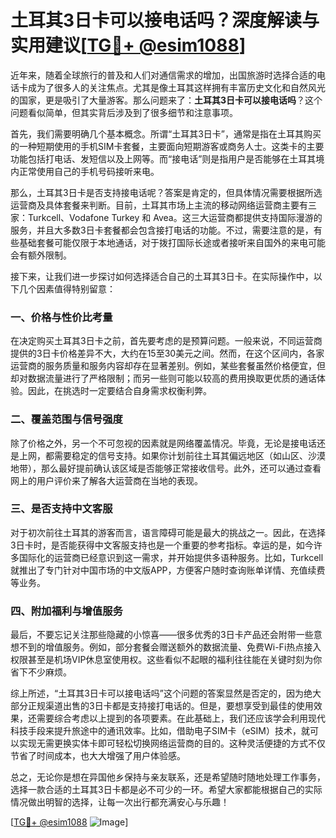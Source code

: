 # 土耳其3日卡可以接电话吗？深度解读与实用建议[[TG💪+ @esim1088](https://t.me/s/esim1088)]

近年来，随着全球旅行的普及和人们对通信需求的增加，出国旅游时选择合适的电话卡成为了很多人的关注焦点。尤其是像土耳其这样拥有丰富历史文化和自然风光的国家，更是吸引了大量游客。那么问题来了：**土耳其3日卡可以接电话吗**？这个问题看似简单，但其实背后涉及到了很多细节和注意事项。

首先，我们需要明确几个基本概念。所谓“土耳其3日卡”，通常是指在土耳其购买的一种短期使用的手机SIM卡套餐，主要面向短期游客或商务人士。这类卡的主要功能包括打电话、发短信以及上网等。而“接电话”则是指用户是否能够在土耳其境内正常使用自己的手机号码接听来电。

那么，土耳其3日卡是否支持接电话呢？答案是肯定的，但具体情况需要根据所选运营商及具体套餐来判断。目前，土耳其市场上主流的移动网络运营商主要有三家：Turkcell、Vodafone Turkey 和 Avea。这三大运营商都提供支持国际漫游的服务，并且大多数3日卡套餐都会包含接打电话的功能。不过，需要注意的是，有些基础套餐可能仅限于本地通话，对于拨打国际长途或者接听来自国外的来电可能会有额外限制。

接下来，让我们进一步探讨如何选择适合自己的土耳其3日卡。在实际操作中，以下几个因素值得特别留意：

### **一、价格与性价比考量**

在决定购买土耳其3日卡之前，首先要考虑的是预算问题。一般来说，不同运营商提供的3日卡价格差异不大，大约在15至30美元之间。然而，在这个区间内，各家运营商的服务质量和服务内容却存在显著差别。例如，某些套餐虽然价格便宜，但却对数据流量进行了严格限制；而另一些则可能以较高的费用换取更优质的通话体验。因此，在挑选时一定要结合自身需求权衡利弊。

### **二、覆盖范围与信号强度**

除了价格之外，另一个不可忽视的因素就是网络覆盖情况。毕竟，无论是接电话还是上网，都需要稳定的信号支持。如果你计划前往土耳其偏远地区（如山区、沙漠地带），那么最好提前确认该区域是否能够正常接收信号。此外，还可以通过查看网上的用户评价来了解各大运营商在当地的表现。

### **三、是否支持中文客服**

对于初次前往土耳其的游客而言，语言障碍可能是最大的挑战之一。因此，在选择3日卡时，是否能获得中文客服支持也是一个重要的参考指标。幸运的是，如今许多国际化的运营商已经意识到这一需求，并开始提供多语种服务。比如，Turkcell就推出了专门针对中国市场的中文版APP，方便客户随时查询账单详情、充值续费等业务。

### **四、附加福利与增值服务**

最后，不要忘记关注那些隐藏的小惊喜——很多优秀的3日卡产品还会附带一些意想不到的增值服务。例如，部分套餐会赠送额外的数据流量、免费Wi-Fi热点接入权限甚至是机场VIP休息室使用权。这些看似不起眼的福利往往能在关键时刻为你省下不少麻烦。

综上所述，“土耳其3日卡可以接电话吗”这个问题的答案显然是否定的，因为绝大部分正规渠道出售的3日卡都是支持接打电话的。但是，要想享受到最佳的使用效果，还需要综合考虑以上提到的各项要素。在此基础上，我们还应该学会利用现代科技手段来提升旅途中的通讯效率。比如，借助电子SIM卡（eSIM）技术，就可以实现无需更换实体卡即可轻松切换网络运营商的目的。这种灵活便捷的方式不仅节省了时间成本，也大大增强了用户体验感。

总之，无论你是想在异国他乡保持与亲友联系，还是希望随时随地处理工作事务，选择一款合适的土耳其3日卡都是必不可少的一环。希望大家都能根据自己的实际情况做出明智的选择，让每一次出行都充满安心与乐趣！

[[TG💪+ @esim1088](https://t.me/s/esim1088) ![Image](https://i.postimg.cc/4NQfJmqS/Snipaste-2025-05-13-00-14-12.png)]